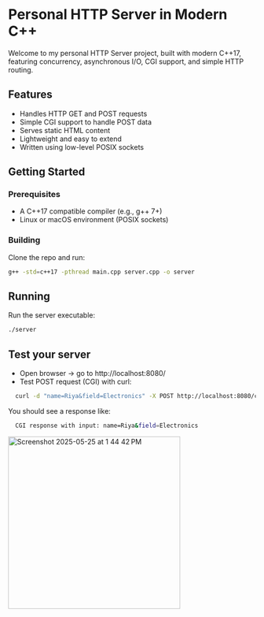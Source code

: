 # Personal HTTP Server in Modern C++

Welcome to my personal HTTP Server project, built with modern C++17, featuring concurrency, asynchronous I/O, CGI support, and simple HTTP routing.

## Features

- Handles HTTP GET and POST requests
- Simple CGI support to handle POST data
- Serves static HTML content
- Lightweight and easy to extend
- Written using low-level POSIX sockets

## Getting Started

### Prerequisites

- A C++17 compatible compiler (e.g., g++ 7+)
- Linux or macOS environment (POSIX sockets)

### Building

Clone the repo and run:

```bash
g++ -std=c++17 -pthread main.cpp server.cpp -o server

```
## Running

Run the server executable:

```bash
./server
```
## Test your server
- Open browser → go to http://localhost:8080/
- Test POST request (CGI) with curl:
  
```bash
  curl -d "name=Riya&field=Electronics" -X POST http://localhost:8080/cgi-bin/demo
```
  You should see a response like:
  
```bash
  CGI response with input: name=Riya&field=Electronics
```
<img width="350" alt="Screenshot 2025-05-25 at 1 44 42 PM" src="https://github.com/user-attachments/assets/44fb89f6-94b0-4a18-bb41-5025e88738eb" />
  


